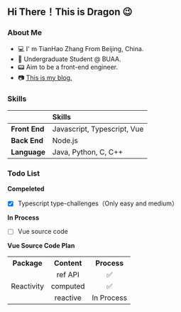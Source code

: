<!--
**DragonnZhang/DragonnZhang** is a ✨ _special_ ✨ repository because its `README.md` (this file) appears on your GitHub profile.

Here are some ideas to get you started:

- 🔭 I’m currently working on ...
- 🌱 I’m currently learning ...
- 👯 I’m looking to collaborate on ...
- 🤔 I’m looking for help with ...
- 💬 Ask me about ...
- 📫 How to reach me: ...
- 😄 Pronouns: ...
- ⚡ Fun fact: ...
-->

## Hi There！This is Dragon :wink:

### About Me

- :computer:  I' m TianHao Zhang From Beijing, China.
- :book: Undergraduate Student @ BUAA.
- :pager: Aim to be a front-end engineer.
- :camera: [This is my blog.](https://juejin.cn/user/1684908923689773)

### Skills

|               | Skills                      |
| :------------ | :-------------------------- |
| **Front End** | Javascript, Typescript, Vue |
| **Back End**  | Node.js                     |
| **Language**  | Java, Python, C, C++        |

### Todo List

**Compeleted**

- [x] Typescript type-challenges（Only easy and medium）

**In Process**

- [ ] Vue source code

**Vue Source Code Plan**

<table>
  <tr align="center">
    <th>Package</th>
    <th>Content</th>
    <th>Process</th>
  </tr>
  <tr align="center">
  	<td vlign="middle" rowspan="3">Reactivity</td>
    <td>ref API</td>
    <td>✅</td>
  </tr>
  <tr align="center">
    <td>computed</td>
    <td>✅</td>
  </tr>
  <tr align="center">
    <td>reactive</td>
    <td>In Process</td>
  </tr>
</table>

